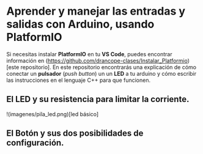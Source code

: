 # Aprender y manejar las entradas y salidas con **Arduino**, usando **PlatformIO**
Si necesitas instalar **PlatformIO** en tu **VS Code**, puedes encontrar información en (https://github.com/drancope-clases/Instalar_Platformio)[este repositorio].
<quote>En este repositorio encontrarás una explicación de cómo conectar un **pulsador** (*push button*) un un **LED** a tu arduino y cómo escribir las instrucciones en el lenguaje C++ para que funcionen.</quote>

## El **LED** y su resistencia para limitar la corriente.
!(imagenes/pila_led.png)[led básico]
## El Botón y sus dos posibilidades de configuración.
